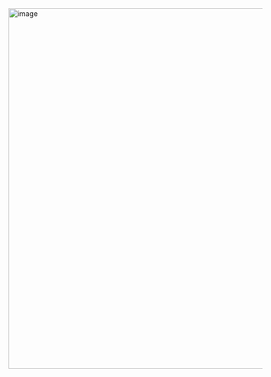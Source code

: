<img width="716" alt="image" src="https://github.com/user-attachments/assets/fa50019b-1f0f-41b2-9e88-a5f9f81b1cfd">

